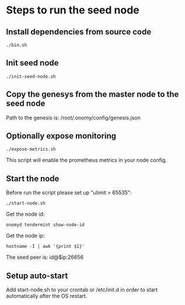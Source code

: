 # Steps to run the seed node

## Install dependencies from source code

```
./bin.sh
```

## Init seed node

```
./init-seed-node.sh
```

## Copy the genesys from the master node to the seed node

Path to the genesis is: /root/.onomy/config/genesis.json

## Optionally expose monitoring

```
./expose-metrics.sh
```

This script will enable the prometheus metrics in your node config.

## Start the node

Before run the script please set up "ulimit > 65535":

```
./start-node.sh
```

Get the node id:

```
onomyd tendermint show-node-id
```

Get the node ip:

```
hostname -I | awk '{print $1}'
```

The seed peer is: id@$ip:26656


## Setup auto-start

Add start-node.sh to your crontab or /etc/init.d in order to start automatically after the OS restart.